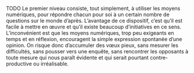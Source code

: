 TODO Le premier niveau consiste, tout simplement, à utiliser les moyens numériques, pour répondre chacun pour soi à un certain nombre de questions sur le monde d’après. L’avantage de ce dispositif, c’est qu’il est facile à mettre en œuvre et qu’il existe beaucoup d’initiatives en ce sens. L’inconvénient est que les moyens numériques, trop peu exigeants en temps et en réflexion, encouragent la simple expression spontanée d’une opinion. On risque donc d’accumuler des vœux pieux, sans mesurer les difficultés, sans pousser vers une enquête, sans rencontrer les opposants à toute mesure qui nous paraît évidente et qui serait pourtant contre-productive ou irréalisable. 